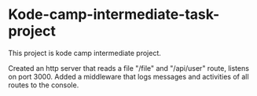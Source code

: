 # Kode-camp-intermediate-task-project
This project is kode camp intermediate project.

Created an http server that reads a file "/file" and "/api/user" route, listens on port 3000. 
Added a middleware that logs messages and activities of all routes to the console.

